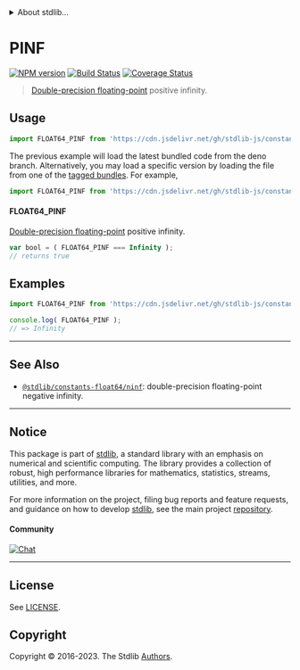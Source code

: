 <!--

@license Apache-2.0

Copyright (c) 2018 The Stdlib Authors.

Licensed under the Apache License, Version 2.0 (the "License");
you may not use this file except in compliance with the License.
You may obtain a copy of the License at

   http://www.apache.org/licenses/LICENSE-2.0

Unless required by applicable law or agreed to in writing, software
distributed under the License is distributed on an "AS IS" BASIS,
WITHOUT WARRANTIES OR CONDITIONS OF ANY KIND, either express or implied.
See the License for the specific language governing permissions and
limitations under the License.

-->


<details>
  <summary>
    About stdlib...
  </summary>
  <p>We believe in a future in which the web is a preferred environment for numerical computation. To help realize this future, we've built stdlib. stdlib is a standard library, with an emphasis on numerical and scientific computation, written in JavaScript (and C) for execution in browsers and in Node.js.</p>
  <p>The library is fully decomposable, being architected in such a way that you can swap out and mix and match APIs and functionality to cater to your exact preferences and use cases.</p>
  <p>When you use stdlib, you can be absolutely certain that you are using the most thorough, rigorous, well-written, studied, documented, tested, measured, and high-quality code out there.</p>
  <p>To join us in bringing numerical computing to the web, get started by checking us out on <a href="https://github.com/stdlib-js/stdlib">GitHub</a>, and please consider <a href="https://opencollective.com/stdlib">financially supporting stdlib</a>. We greatly appreciate your continued support!</p>
</details>

# PINF

[![NPM version][npm-image]][npm-url] [![Build Status][test-image]][test-url] [![Coverage Status][coverage-image]][coverage-url] <!-- [![dependencies][dependencies-image]][dependencies-url] -->

> [Double-precision floating-point][ieee754] positive infinity.



<section class="usage">

## Usage

```javascript
import FLOAT64_PINF from 'https://cdn.jsdelivr.net/gh/stdlib-js/constants-float64-pinf@deno/mod.js';
```
The previous example will load the latest bundled code from the deno branch. Alternatively, you may load a specific version by loading the file from one of the [tagged bundles](https://github.com/stdlib-js/constants-float64-pinf/tags). For example,

```javascript
import FLOAT64_PINF from 'https://cdn.jsdelivr.net/gh/stdlib-js/constants-float64-pinf@v0.1.1-deno/mod.js';
```

#### FLOAT64_PINF

[Double-precision floating-point][ieee754] positive infinity.

```javascript
var bool = ( FLOAT64_PINF === Infinity );
// returns true
```

</section>

<!-- /.usage -->

<section class="examples">

## Examples

<!-- TODO: better example -->

<!-- eslint no-undef: "error" -->

```javascript
import FLOAT64_PINF from 'https://cdn.jsdelivr.net/gh/stdlib-js/constants-float64-pinf@deno/mod.js';

console.log( FLOAT64_PINF );
// => Infinity
```

</section>

<!-- /.examples -->

<!-- C interface documentation. -->



<!-- Section for related `stdlib` packages. Do not manually edit this section, as it is automatically populated. -->

<section class="related">

* * *

## See Also

-   <span class="package-name">[`@stdlib/constants-float64/ninf`][@stdlib/constants/float64/ninf]</span><span class="delimiter">: </span><span class="description">double-precision floating-point negative infinity.</span>

</section>

<!-- /.related -->

<!-- Section for all links. Make sure to keep an empty line after the `section` element and another before the `/section` close. -->


<section class="main-repo" >

* * *

## Notice

This package is part of [stdlib][stdlib], a standard library with an emphasis on numerical and scientific computing. The library provides a collection of robust, high performance libraries for mathematics, statistics, streams, utilities, and more.

For more information on the project, filing bug reports and feature requests, and guidance on how to develop [stdlib][stdlib], see the main project [repository][stdlib].

#### Community

[![Chat][chat-image]][chat-url]

---

## License

See [LICENSE][stdlib-license].


## Copyright

Copyright &copy; 2016-2023. The Stdlib [Authors][stdlib-authors].

</section>

<!-- /.stdlib -->

<!-- Section for all links. Make sure to keep an empty line after the `section` element and another before the `/section` close. -->

<section class="links">

[npm-image]: http://img.shields.io/npm/v/@stdlib/constants-float64-pinf.svg
[npm-url]: https://npmjs.org/package/@stdlib/constants-float64-pinf

[test-image]: https://github.com/stdlib-js/constants-float64-pinf/actions/workflows/test.yml/badge.svg?branch=v0.1.1
[test-url]: https://github.com/stdlib-js/constants-float64-pinf/actions/workflows/test.yml?query=branch:v0.1.1

[coverage-image]: https://img.shields.io/codecov/c/github/stdlib-js/constants-float64-pinf/main.svg
[coverage-url]: https://codecov.io/github/stdlib-js/constants-float64-pinf?branch=main

<!--

[dependencies-image]: https://img.shields.io/david/stdlib-js/constants-float64-pinf.svg
[dependencies-url]: https://david-dm.org/stdlib-js/constants-float64-pinf/main

-->

[chat-image]: https://img.shields.io/gitter/room/stdlib-js/stdlib.svg
[chat-url]: https://app.gitter.im/#/room/#stdlib-js_stdlib:gitter.im

[stdlib]: https://github.com/stdlib-js/stdlib

[stdlib-authors]: https://github.com/stdlib-js/stdlib/graphs/contributors

[umd]: https://github.com/umdjs/umd
[es-module]: https://developer.mozilla.org/en-US/docs/Web/JavaScript/Guide/Modules

[deno-url]: https://github.com/stdlib-js/constants-float64-pinf/tree/deno
[umd-url]: https://github.com/stdlib-js/constants-float64-pinf/tree/umd
[esm-url]: https://github.com/stdlib-js/constants-float64-pinf/tree/esm
[branches-url]: https://github.com/stdlib-js/constants-float64-pinf/blob/main/branches.md

[stdlib-license]: https://raw.githubusercontent.com/stdlib-js/constants-float64-pinf/main/LICENSE

[ieee754]: https://en.wikipedia.org/wiki/IEEE_754-1985

<!-- <related-links> -->

[@stdlib/constants/float64/ninf]: https://github.com/stdlib-js/constants-float64-ninf/tree/deno

<!-- </related-links> -->

</section>

<!-- /.links -->
